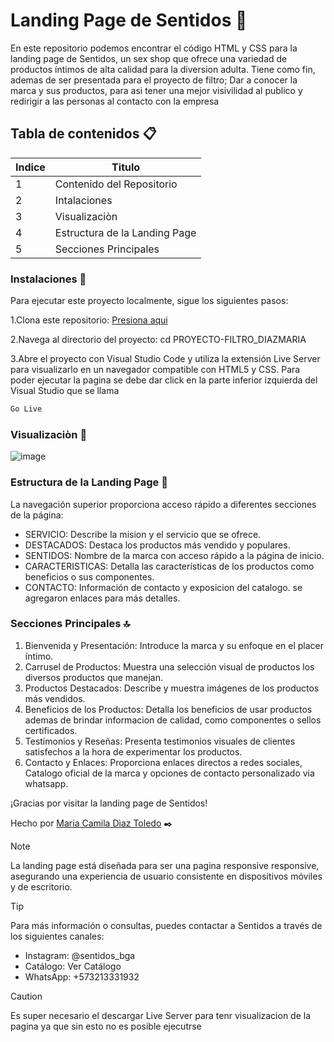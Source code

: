 # Landing Page de Sentidos :lips:
En este repositorio podemos encontrar el código HTML y CSS para la landing page de Sentidos, un sex shop que ofrece una variedad de productos íntimos de alta calidad para la diversion adulta.
Tiene como fin, ademas de ser presentada para el proyecto de filtro; Dar a conocer la marca y sus productos, para asi tener una mejor visivilidad al publico y redirigir a las personas al contacto con la empresa


## Tabla de contenidos 📋
| Indice | Titulo  |
|--|--|
| 1 | Contenido del Repositorio|
| 2 | Intalaciones |
| 3 | Visualizaciòn  |
| 4 | Estructura de la Landing Page |
| 5 | Secciones Principales |


### Instalaciones 🔧
Para ejecutar este proyecto localmente, sigue los siguientes pasos:

1.Clona este repositorio: [Presiona aqui](https://github.com/CamilaDiazToledo/PROYECTO-FILTRO_DIAZMARIA)

2.Navega al directorio del proyecto: cd PROYECTO-FILTRO_DIAZMARIA

3.Abre el proyecto con Visual Studio Code y utiliza la extensión Live Server para visualizarlo en un navegador compatible con HTML5 y CSS.
Para poder ejecutar la pagina se debe dar click en la parte inferior izquierda del Visual Studio que se llama

```bash
Go Live
```

### Visualizaciòn :eyes: 
![image](https://github.com/user-attachments/assets/23dec902-78e1-459f-bb8b-6564909b4307)


### Estructura de la Landing Page :moyai:
La navegación superior proporciona acceso rápido a diferentes secciones de la página:

- SERVICIO: Describe la mision y el servicio que se ofrece.
- DESTACADOS: Destaca los productos más vendido y populares.
- SENTIDOS: Nombre de la marca con acceso rápido a la página de inicio.
- CARACTERISTICAS: Detalla las características de los productos como   beneficios o sus componentes.
- CONTACTO: Información de contacto y exposicion del catalogo. se agregaron enlaces para más detalles.

### Secciones Principales :top:

1. Bienvenida y Presentación: Introduce la marca y su enfoque en el placer íntimo.
2. Carrusel de Productos: Muestra una selección visual de productos los diversos productos que manejan.
3. Productos Destacados: Describe y muestra imágenes de los productos más vendidos.
4. Beneficios de los Productos: Detalla los beneficios de usar productos ademas de brindar informacion de calidad, como componentes  o sellos certificados.
5. Testimonios y Reseñas: Presenta testimonios visuales de clientes satisfechos a la hora de experimentar los productos.
6. Contacto y Enlaces: Proporciona enlaces directos a redes sociales, Catalogo oficial de la marca y opciones de contacto personalizado via whatsapp.


¡Gracias por visitar la landing page de Sentidos!

Hecho por [Maria Camila Dìaz Toledo](https://github.com/CamilaDiazToledo) ✒️



> [!NOTE]
>La landing page está diseñada para ser una pagina responsive responsive, asegurando una experiencia de usuario consistente en dispositivos móviles y de escritorio.


> [!TIP]
>Para más información o consultas, puedes contactar a Sentidos a través de los siguientes canales:

- Instagram: @sentidos_bga
- Catálogo: Ver Catálogo
- WhatsApp: +573213331932


> [!CAUTION]
> Es super necesario el descargar Live Server para tenr visualizacion de la pagina ya que sin esto no es posible ejecutrse



